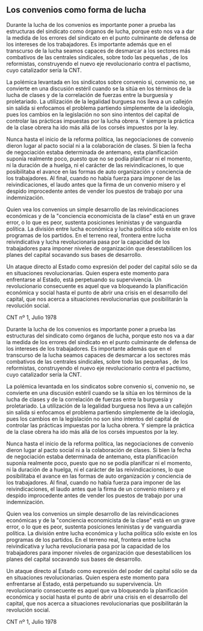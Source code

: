 ## Los convenios como forma de lucha

Durante la lucha de los convenios es importante poner a prueba las
estructuras del sindicato como órganos de lucha, porque esto nos va a
dar la medida de los errores del sindicato en el punto culminante de
defensa de los intereses de los trabajadores. Es importante además que
en el transcurso de la lucha seamos capaces de desmarcar a los sectores
más combativos de las centrales sindicales, sobre todo las pequeñas , de
los reformistas, construyendo el nuevo eje revolucionario contra el
pactismo, cuyo catalizador sería la CNT.

La polémica levantada en los sindicatos sobre convenio si, convenio no,
se convierte en una discusión estéril cuando se la sitúa en los términos
de la lucha de clases y de la correlación de fuerzas entre la burguesía
y proletariado. La utilización de la legalidad burguesa nos lleva a un
callejón sin salida si enfocamos el problema partiendo simplemente de la
ideología, pues los cambios en la legislación no son sino intentos del
capital de controlar las prácticas impuestas por la lucha obrera. Y
siempre la práctica de la clase obrera ha ido más allá de los corsés
impuestos por la ley.

Nunca hasta el inicio de la reforma política, las negociaciones de
convenio dieron lugar al pacto social ni a la colaboración de clases. Si
bien la fecha de negociación estaba determinada de antemano, esta
planificación suponía realmente poco, puesto que no se podía planificar
ni el momento, ni la duración de a huelga, ni el carácter de las
reivindicaciones, lo que posibilitaba el avance en las formas de auto
organización y conciencia de los trabajadores. Al final, cuando no había
fuerza para imponer de las reivindicaciones, el laudo antes que la firma
de un convenio mísero y el despido improcedente antes de vender los
puestos de trabajo por una indemnización.

Quien vea los convenios un simple desarrollo de las reivindicaciones
económicas y de la "conciencia economicista de la clase" está en un
grave error, o lo que es peor, sustenta posiciones leninistas y de
vanguardia política. La división entre lucha económica y lucha política
sólo existe en los programas de los partidos. En el terreno real,
frontera entre lucha reivindicativa y lucha revolucionaria pasa por la
capacidad de los trabajadores para imponer niveles de organización que
desestabilicen los planes del capital socavando sus bases de desarrollo.

Un ataque directo al Estado como expresión del poder del capital sólo se
da en situaciones revolucionarias. Quien espera este momento para
enfrentarse al Estado, está perpetuando su supervivencia. Un
revolucionario consecuente es aquel que va bloqueando la planificación
económica y social hasta el punto de abrir una crisis en el desarrollo
del capital, que nos acerca a situaciones revolucionarias que
posibilitarán la revolución social.

CNT nº 1, Julio 1978


Durante la lucha de los convenios es importante poner a prueba las
estructuras del sindicato como órganos de lucha, porque esto nos va a
dar la medida de los errores del sindicato en el punto culminante de
defensa de los intereses de los trabajadores. Es importante además que
en el transcurso de la lucha seamos capaces de desmarcar a los sectores
más combativos de las centrales sindicales, sobre todo las pequeñas , de
los reformistas, construyendo el nuevo eje revolucionario contra el
pactismo, cuyo catalizador sería la CNT.

La polémica levantada en los sindicatos sobre convenio si, convenio no,
se convierte en una discusión estéril cuando se la sitúa en los términos
de la lucha de clases y de la correlación de fuerzas entre la burguesía
y proletariado. La utilización de la legalidad burguesa nos lleva a un
callejón sin salida si enfocamos el problema partiendo simplemente de la
ideología, pues los cambios en la legislación no son sino intentos del
capital de controlar las prácticas impuestas por la lucha obrera. Y
siempre la práctica de la clase obrera ha ido más allá de los corsés
impuestos por la ley.

Nunca hasta el inicio de la reforma política, las negociaciones de
convenio dieron lugar al pacto social ni a la colaboración de clases. Si
bien la fecha de negociación estaba determinada de antemano, esta
planificación suponía realmente poco, puesto que no se podía planificar
ni el momento, ni la duración de a huelga, ni el carácter de las
reivindicaciones, lo que posibilitaba el avance en las formas de auto
organización y conciencia de los trabajadores. Al final, cuando no había
fuerza para imponer de las reivindicaciones, el laudo antes que la firma
de un convenio mísero y el despido improcedente antes de vender los
puestos de trabajo por una indemnización.

Quien vea los convenios un simple desarrollo de las reivindicaciones
económicas y de la "conciencia economicista de la clase" está en un
grave error, o lo que es peor, sustenta posiciones leninistas y de
vanguardia política. La división entre lucha económica y lucha política
sólo existe en los programas de los partidos. En el terreno real,
frontera entre lucha reivindicativa y lucha revolucionaria pasa por la
capacidad de los trabajadores para imponer niveles de organización que
desestabilicen los planes del capital socavando sus bases de desarrollo.

Un ataque directo al Estado como expresión del poder del capital sólo se
da en situaciones revolucionarias. Quien espera este momento para
enfrentarse al Estado, está perpetuando su supervivencia. Un
revolucionario consecuente es aquel que va bloqueando la planificación
económica y social hasta el punto de abrir una crisis en el desarrollo
del capital, que nos acerca a situaciones revolucionarias que
posibilitarán la revolución social.

CNT nº 1, Julio 1978

